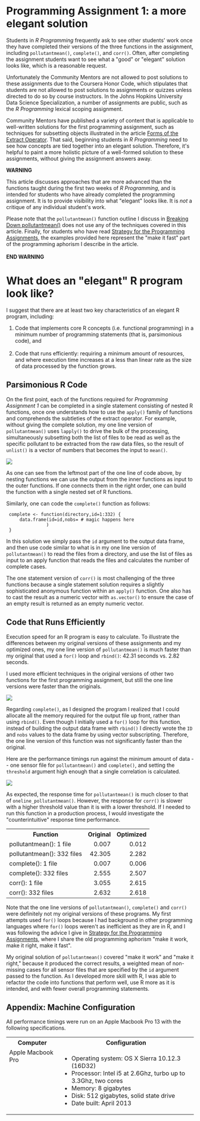 # Programming Assignment 1: a more elegant solution

Students in *R Programming* frequently ask to see other students' work once they have completed their versions of the three functions in the assignment, including `pollutantmean()`, `complete()`, and `corr()`. Often, after completing the assignment students want to see what a "good" or "elegant" solution looks like, which is a reasonable request.

Unfortunately the Community Mentors are not allowed to post solutions to these assignments due to the Coursera Honor Code, which stipulates that students are not allowed to post solutions to assignments or quizzes unless directed to do so by course instructors. In the Johns Hopkins University Data Science Specialization, a number of assignments are public, such as the *R Programming* lexical scoping assignment.

Community Mentors have published a variety of content that is applicable to well-written solutions for the first programming assignment, such as techniques for subsetting objects illustrated in the article [Forms of the Extract Operator](http://bit.ly/2bzLYTL). That said, beginning students in *R Programming* need to see how concepts are tied together into an elegant solution. Therefore, it's helpful to paint a more holistic picture of a well-formed solution to these assignments, without giving the assignment answers away.

**WARNING**

This article discusses approaches that are more advanced than the functions taught during the first two weeks of *R Programming*, and is intended for students who have already completed the programming assignment. It is to provide visibility into what "elegant" looks like. It is *not* a critique of any individual student's work.

Please note that the `pollutantmean()` function outline I discuss in [Breaking Down pollutantmean()](http://bit.ly/2cHyiCl) does not use any of the techniques covered in this article. Finally, for students who have read [Strategy for the Programming Assignments](http://bit.ly/2ddFh9A), the examples provided here represent the "make it fast" part of the programming aphorism I describe in the article.<br><br>
**END WARNING**

# What does an "elegant" R program look like?

I suggest that there are at least two key characteristics of an elegant R program, including:

1. Code that implements core R concepts (i.e. functional programming) in a minimum number of programming statements (that is, parsimonious code), and<br><br>
2. Code that runs efficiently: requiring a minimum amount of resources, and where execution time increases at a less than linear rate as the size of data processed by the function grows.

## Parsimonious R Code

On the first point, each of the functions required for *Programming Assignment 1* can be completed in a single statement consisting of nested R functions, once one understands how to use the `apply()` family of functions and comprehends the subtleties of the extract operator. For example, without giving the complete solution, my one line version of `pollutantmean()` uses `lapply()` to drive the bulk of the processing, simultaneously subsetting both the list of files to be read as well as the specific pollutant to be extracted from the raw data files, so the result of `unlist()` is a vector of numbers that becomes the input to `mean()`.

<img src="./images/rprog-assignment1Solutions01.png">

As one can see from the leftmost part of the one line of code above, by nesting functions we can use the output from the inner functions as input to the outer functions. If one connects them in the right order, one can build the function with a single nested set of R functions.

Similarly, one can code the `complete()` function as follows:

     complete <- function(directory,id=1:332) {
         data.frame(id=id,nobs= # magic happens here
                   )
     }

In this solution we simply pass the `id` argument to the output data frame, and then use code similar to what is in my one line version of `pollutantmean()` to read the files from a directory, and use the list of files as input to an apply function that reads the files and calculates the number of complete cases.

The one statement version of `corr()` is most challenging of the three functions because a single statement solution requires a slightly sophisticated anonymous function within an `apply()` function. One also has to cast the result as a numeric vector with `as.vector()` to ensure the case of an empty result is returned as an empty numeric vector.

## Code that Runs Efficiently

Execution speed for an R program is easy to calculate. To illustrate the differences between my original versions of these assignments and my optimized ones, my one line version of `pollutantmean()` is much faster than my original that used a `for()` loop and `rbind()`: 42.31 seconds vs. 2.82 seconds.

I used more efficient techniques in the original versions of other two functions for the first programming assignment, but still the one line versions were faster than the originals.

<img src="./images/rprog-assignment1Solutions03.png">

Regarding `complete()`, as I designed the program I realized that I could allocate all the memory required for the output file up front, rather than using `rbind()`. Even though I initially used a `for()` loop for this function, instead of building the output data frame with `rbind()` I directly wrote the `ID` and `nobs` values to the data frame by using vector subscripting. Therefore, the one line version of this function was not significantly faster than the original.

Here are the performance timings run against the minimum amount of data -- one sensor file for `pollutantmean()` and `complete()`, and setting the `threshold` argument high enough that a single correlation is calculated.

<img src="./images/rprog-assignment1Solutions04.png">

As expected, the response time for `pollutantmean()` is much closer to that of `oneline_pollutantmean()`. However, the response for `corr()` is slower with a higher threshold value than it is with a lower threshold. If I needed to run this function in a production process, I would investigate the "counterintuitive" response time performance.

<table>
<th>Function</th><th>Original</th><th>Optimized</th>
<tr>
<td align="left">pollutantmean(): 1 file</td><td align="right">0.007</td><td align="right">0.012</td>
</tr>
<tr>
<td align="left">pollutantmean(): 332 files</td><td align="right">42.305</td><td align="right">2.282</td>
</tr>
<tr>
<td align="left">complete(): 1 file</td><td align="right">0.007</td><td align="right">0.006</td>
</tr>
<tr>
<td align="left">complete(): 332 files</td><td align="right">2.555</td><td align="right">2.507</td>
</tr>
<tr>
<td align="left">corr(): 1 file</td><td align="right">3.055</td><td align="right">2.615</td>
</tr>
<tr>
<td align="left">corr(): 332 files</td><td align="right">2.632</td><td align="right">2.618</td>
</tr>
</table>

Note that the one line versions of `pollutantmean()`, `complete()` and `corr()` were definitely not my original versions of these programs. My first attempts used `for()` loops because I had background in other programming languages where `for()` loops weren't as inefficient as they are in R, and I was following the advice I give in [Strategy for the Programming Assignments](http://bit.ly/2ddFh9A), where I share the old programming aphorism "make it work, make it right, make it fast".

My original solution of `pollutantmean()` covered "make it work" and "make it right," because it produced the correct results, a weighted mean of non-missing cases for all sensor files that are specified by the `id` argument passed to the function. As I developed more skill with R, I was able to refactor the code into functions that perform well, use R more as it is intended, and with fewer overall programming statements.

## Appendix: Machine Configuration

All performance timings were run on an Apple Macbook Pro 13 with the following specifications.

<table>
    <tr>
        <th>Computer</th>
        <th>Configuration</th>
    </tr>
    <tr>
        <td valign=top>Apple Macbook Pro</td>
        <td>
            <ul>
                <li>Operating system: OS X Sierra 10.12.3 (16D32)</li>
                <li>Processor: Intel i5 at 2.6Ghz, turbo up to 3.3Ghz, two cores</li>
                <li>Memory: 8 gigabytes</li>
                <li>Disk: 512 gigabytes, solid state drive</li>
                <li>Date built: April 2013</li>
            </ul>
        </td>
     </tr>
</table>
